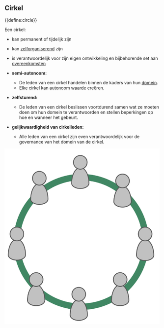 ## Cirkel

<summary>
{{define:circle}}
</summary>

Een cirkel:

- kan permanent of tijdelijk zijn
- kan [zelforganiserend](glossary:self-organization) zijn
- is verantwoordelijk voor zijn eigen ontwikkeling en bijbehorende set aan [overeenkomsten](glossary:agreement)

- **semi-autonoom:**
    
    - De leden van een cirkel handelen binnen de kaders van hun [domein](glossary:domain).
    - Elke cirkel kan autonoom [waarde](glossary:value) creëren.
- **zelfsturend:** 
    - De leden van een cirkel beslissen voortdurend samen wat ze moeten doen om hun domein te verantwoorden en stellen beperkingen op hoe en wanneer het gebeurt.
- **gelijkwaardigheid van cirkelleden:** 
    - Alle leden van een cirkel zijn even verantwoordelijk voor de governance van het domein van de cirkel.

![Alle leden van een cirkel zijn even verantwoordelijk voor de governance van het domein van de cirkel](img/circle/circle.png)